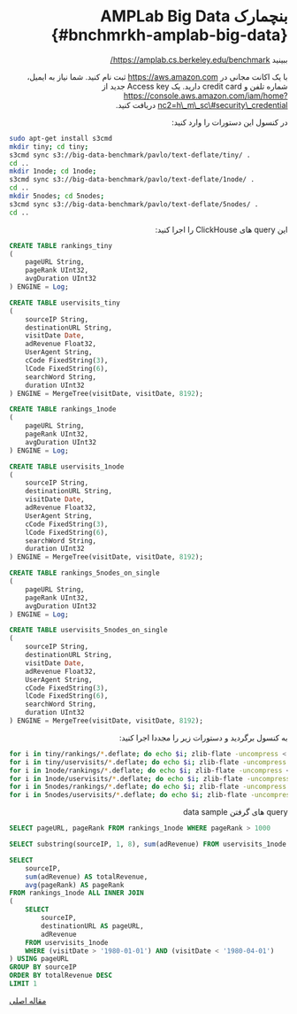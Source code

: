 <div markdown="1" markdown="1" dir="rtl">

# بنچمارک AMPLab Big Data {#bnchmrkh-amplab-big-data}

ببینید https://amplab.cs.berkeley.edu/benchmark/

با یک اکانت مجانی در https://aws.amazon.com ثبت نام کنید. شما نیاز به ایمیل، شماره تلفن و credit card دارید. یک Access key جدید از https://console.aws.amazon.com/iam/home?nc2=h\_m\_sc\#security\_credential دریافت کنید.

در کنسول این دستورات را وارد کنید:

</div>

``` bash
sudo apt-get install s3cmd
mkdir tiny; cd tiny;
s3cmd sync s3://big-data-benchmark/pavlo/text-deflate/tiny/ .
cd ..
mkdir 1node; cd 1node;
s3cmd sync s3://big-data-benchmark/pavlo/text-deflate/1node/ .
cd ..
mkdir 5nodes; cd 5nodes;
s3cmd sync s3://big-data-benchmark/pavlo/text-deflate/5nodes/ .
cd ..
```

<div markdown="1" markdown="1" dir="rtl">

این query های ClickHouse را اجرا کنید:

</div>

``` sql
CREATE TABLE rankings_tiny
(
    pageURL String,
    pageRank UInt32,
    avgDuration UInt32
) ENGINE = Log;

CREATE TABLE uservisits_tiny
(
    sourceIP String,
    destinationURL String,
    visitDate Date,
    adRevenue Float32,
    UserAgent String,
    cCode FixedString(3),
    lCode FixedString(6),
    searchWord String,
    duration UInt32
) ENGINE = MergeTree(visitDate, visitDate, 8192);

CREATE TABLE rankings_1node
(
    pageURL String,
    pageRank UInt32,
    avgDuration UInt32
) ENGINE = Log;

CREATE TABLE uservisits_1node
(
    sourceIP String,
    destinationURL String,
    visitDate Date,
    adRevenue Float32,
    UserAgent String,
    cCode FixedString(3),
    lCode FixedString(6),
    searchWord String,
    duration UInt32
) ENGINE = MergeTree(visitDate, visitDate, 8192);

CREATE TABLE rankings_5nodes_on_single
(
    pageURL String,
    pageRank UInt32,
    avgDuration UInt32
) ENGINE = Log;

CREATE TABLE uservisits_5nodes_on_single
(
    sourceIP String,
    destinationURL String,
    visitDate Date,
    adRevenue Float32,
    UserAgent String,
    cCode FixedString(3),
    lCode FixedString(6),
    searchWord String,
    duration UInt32
) ENGINE = MergeTree(visitDate, visitDate, 8192);
```

<div markdown="1" markdown="1" dir="rtl">

به کنسول برگردید و دستورات زیر را مجددا اجرا کنید:

</div>

``` bash
for i in tiny/rankings/*.deflate; do echo $i; zlib-flate -uncompress < $i | clickhouse-client --host=example-perftest01j --query="INSERT INTO rankings_tiny FORMAT CSV"; done
for i in tiny/uservisits/*.deflate; do echo $i; zlib-flate -uncompress < $i | clickhouse-client --host=example-perftest01j --query="INSERT INTO uservisits_tiny FORMAT CSV"; done
for i in 1node/rankings/*.deflate; do echo $i; zlib-flate -uncompress < $i | clickhouse-client --host=example-perftest01j --query="INSERT INTO rankings_1node FORMAT CSV"; done
for i in 1node/uservisits/*.deflate; do echo $i; zlib-flate -uncompress < $i | clickhouse-client --host=example-perftest01j --query="INSERT INTO uservisits_1node FORMAT CSV"; done
for i in 5nodes/rankings/*.deflate; do echo $i; zlib-flate -uncompress < $i | clickhouse-client --host=example-perftest01j --query="INSERT INTO rankings_5nodes_on_single FORMAT CSV"; done
for i in 5nodes/uservisits/*.deflate; do echo $i; zlib-flate -uncompress < $i | clickhouse-client --host=example-perftest01j --query="INSERT INTO uservisits_5nodes_on_single FORMAT CSV"; done
```

<div markdown="1" markdown="1" dir="rtl">

query های گرفتن data sample

</div>

``` sql
SELECT pageURL, pageRank FROM rankings_1node WHERE pageRank > 1000

SELECT substring(sourceIP, 1, 8), sum(adRevenue) FROM uservisits_1node GROUP BY substring(sourceIP, 1, 8)

SELECT
    sourceIP,
    sum(adRevenue) AS totalRevenue,
    avg(pageRank) AS pageRank
FROM rankings_1node ALL INNER JOIN
(
    SELECT
        sourceIP,
        destinationURL AS pageURL,
        adRevenue
    FROM uservisits_1node
    WHERE (visitDate > '1980-01-01') AND (visitDate < '1980-04-01')
) USING pageURL
GROUP BY sourceIP
ORDER BY totalRevenue DESC
LIMIT 1
```

[مقاله اصلی](https://clickhouse.tech/docs/fa/getting_started/example_datasets/amplab_benchmark/) <!--hide-->
